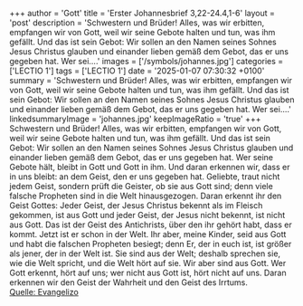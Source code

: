 +++
author = 'Gott'
title = 'Erster Johannesbrief 3,22-24.4,1-6'
layout = 'post'
description = 'Schwestern und Brüder! Alles, was wir erbitten, empfangen wir von Gott, weil wir seine Gebote halten und tun, was ihm gefällt. Und das ist sein Gebot: Wir sollen an den Namen seines Sohnes Jesus Christus glauben und einander lieben gemäß dem Gebot, das er uns gegeben hat. Wer sei....'
images = ['/symbols/johannes.jpg']
categories = ['LECTIO 1']
tags = ['LECTIO 1']
date = '2025-01-07 07:30:32 +0100'
summary = 'Schwestern und Brüder! Alles, was wir erbitten, empfangen wir von Gott, weil wir seine Gebote halten und tun, was ihm gefällt. Und das ist sein Gebot: Wir sollen an den Namen seines Sohnes Jesus Christus glauben und einander lieben gemäß dem Gebot, das er uns gegeben hat. Wer sei....'
linkedsummaryImage = 'johannes.jpg'
keepImageRatio = 'true'
+++
Schwestern und Brüder! Alles, was wir erbitten, empfangen wir von Gott, weil wir seine Gebote halten und tun, was ihm gefällt.
Und das ist sein Gebot: Wir sollen an den Namen seines Sohnes Jesus Christus glauben und einander lieben gemäß dem Gebot, das er uns gegeben hat.
Wer seine Gebote hält, bleibt in Gott und Gott in ihm.<!--more--> Und daran erkennen wir, dass er in uns bleibt: an dem Geist, den er uns gegeben hat.
Geliebte, traut nicht jedem Geist, sondern prüft die Geister, ob sie aus Gott sind; denn viele falsche Propheten sind in die Welt hinausgezogen.
Daran erkennt ihr den Geist Gottes: Jeder Geist, der Jesus Christus bekennt als im Fleisch gekommen, ist aus Gott
und jeder Geist, der Jesus nicht bekennt, ist nicht aus Gott. Das ist der Geist des Antichrists, über den ihr gehört habt, dass er kommt. Jetzt ist er schon in der Welt.
Ihr aber, meine Kinder, seid aus Gott und habt die falschen Propheten besiegt; denn Er, der in euch ist, ist größer als jener, der in der Welt ist.
Sie sind aus der Welt; deshalb sprechen sie, wie die Welt spricht, und die Welt hört auf sie.
Wir aber sind aus Gott. Wer Gott erkennt, hört auf uns; wer nicht aus Gott ist, hört nicht auf uns. Daran erkennen wir den Geist der Wahrheit und den Geist des Irrtums.<br> [Quelle: Evangelizo](https://evangeliumtagfuertag.org/DE/gospel)